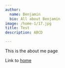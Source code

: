 ```yaml
---
author:
  name: Benjamin
  bio: All about Benjamin
image: /home-1/17.jpg
title: Test
description: ABCD

---
```


This is the about me page

Link to [home](/)
